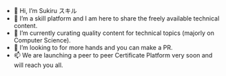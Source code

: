 - 👋 Hi, I’m Sukiru スキル
- 👀 I’m a skill platform and I am here to share the freely available technical content.
- 🌱 I’m currently curating quality content for technical topics (majorly on Computer Science).
- 💞️ I’m looking to for more hands and you can make a PR.
- 📫 We are launching a peer to peer Certificate Platform very soon and will reach you all.

<!---
mysukiru/mysukiru is a ✨ special ✨ repository because its `README.md` (this file) appears on your GitHub profile.
You can click the Preview link to take a look at your changes.
--->
